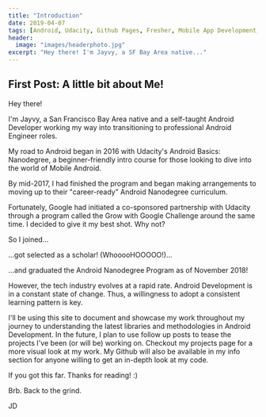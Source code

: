 ```yaml
---
title: "Introduction"
date: 2019-04-07
tags: [Android, Udacity, Github Pages, Fresher, Mobile App Development, Google, Grow with Google, Nanodegree]
header:
  image: "images/headerphoto.jpg"
excerpt: "Hey there! I'm Jayvy, a SF Bay Area native..."
---
```


## First Post: A little bit about Me!

Hey there!

I'm Jayvy, a San Francisco Bay Area native and a self-taught Android Developer working my way into transitioning to professional Android Engineer roles.

My road to Android began in 2016 with Udacity's Android Basics: Nanodegree, a beginner-friendly intro course for those looking to dive into the world of Mobile Android. 

By mid-2017, I had finished the program and began making arrangements to moving up to their "career-ready" Android Nanodegree curriculum. 

Fortunately, Google had initiated a co-sponsored partnership with Udacity through a program called the Grow with Google Challenge around the same time. I decided to give it my best shot. Why not?

So I joined...

...got selected as a scholar! (WhooooHOOOOO!)...

...and graduated the Android Nanodegree Program as of November 2018!

However, the tech industry evolves at a rapid rate. Android Development is in a constant state of change. Thus, a willingness to adopt a consistent learning pattern is key.

I'll be using this site to document and showcase my work throughout my journey to understanding the latest libraries and methodologies in Android Development. In the future, I plan to use follow up posts to tease the projects I've been (or will be) working on. Checkout my projects page for a more visual look at my work. My Github will also be available in my info section for anyone willing to get an in-depth look at my code.

If you got this far. Thanks for reading! :)

Brb. Back to the grind.

JD